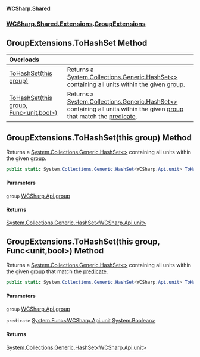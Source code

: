 #### [WCSharp\.Shared](README.md 'README')
### [WCSharp\.Shared\.Extensions](WCSharp.Shared.Extensions.md 'WCSharp\.Shared\.Extensions').[GroupExtensions](WCSharp.Shared.Extensions.GroupExtensions.md 'WCSharp\.Shared\.Extensions\.GroupExtensions')

## GroupExtensions\.ToHashSet Method

| Overloads | |
| :--- | :--- |
| [ToHashSet\(this group\)](WCSharp.Shared.Extensions.GroupExtensions.ToHashSet.md#WCSharp.Shared.Extensions.GroupExtensions.ToHashSet(thisWCSharp.Api.group) 'WCSharp\.Shared\.Extensions\.GroupExtensions\.ToHashSet\(this WCSharp\.Api\.group\)') | Returns a [System\.Collections\.Generic\.HashSet&lt;&gt;](https://learn.microsoft.com/en-us/dotnet/api/system.collections.generic.hashset-1 'System\.Collections\.Generic\.HashSet\`1') containing all units within the given [group](WCSharp.Shared.Extensions.GroupExtensions.md#WCSharp.Shared.Extensions.GroupExtensions.ToHashSet(thisWCSharp.Api.group).group 'WCSharp\.Shared\.Extensions\.GroupExtensions\.ToHashSet\(this WCSharp\.Api\.group\)\.group')\. |
| [ToHashSet\(this group, Func&lt;unit,bool&gt;\)](WCSharp.Shared.Extensions.GroupExtensions.ToHashSet.md#WCSharp.Shared.Extensions.GroupExtensions.ToHashSet(thisWCSharp.Api.group,System.Func_WCSharp.Api.unit,bool_) 'WCSharp\.Shared\.Extensions\.GroupExtensions\.ToHashSet\(this WCSharp\.Api\.group, System\.Func\<WCSharp\.Api\.unit,bool\>\)') | Returns a [System\.Collections\.Generic\.HashSet&lt;&gt;](https://learn.microsoft.com/en-us/dotnet/api/system.collections.generic.hashset-1 'System\.Collections\.Generic\.HashSet\`1') containing all units within the given [group](WCSharp.Shared.Extensions.GroupExtensions.md#WCSharp.Shared.Extensions.GroupExtensions.ToHashSet(thisWCSharp.Api.group,System.Func_WCSharp.Api.unit,bool_).group 'WCSharp\.Shared\.Extensions\.GroupExtensions\.ToHashSet\(this WCSharp\.Api\.group, System\.Func\<WCSharp\.Api\.unit,bool\>\)\.group') that match the [predicate](WCSharp.Shared.Extensions.GroupExtensions.md#WCSharp.Shared.Extensions.GroupExtensions.ToHashSet(thisWCSharp.Api.group,System.Func_WCSharp.Api.unit,bool_).predicate 'WCSharp\.Shared\.Extensions\.GroupExtensions\.ToHashSet\(this WCSharp\.Api\.group, System\.Func\<WCSharp\.Api\.unit,bool\>\)\.predicate')\. |

<a name='WCSharp.Shared.Extensions.GroupExtensions.ToHashSet(thisWCSharp.Api.group)'></a>

## GroupExtensions\.ToHashSet\(this group\) Method

Returns a [System\.Collections\.Generic\.HashSet&lt;&gt;](https://learn.microsoft.com/en-us/dotnet/api/system.collections.generic.hashset-1 'System\.Collections\.Generic\.HashSet\`1') containing all units within the given [group](WCSharp.Shared.Extensions.GroupExtensions.md#WCSharp.Shared.Extensions.GroupExtensions.ToHashSet(thisWCSharp.Api.group).group 'WCSharp\.Shared\.Extensions\.GroupExtensions\.ToHashSet\(this WCSharp\.Api\.group\)\.group')\.

```csharp
public static System.Collections.Generic.HashSet<WCSharp.Api.unit> ToHashSet(this WCSharp.Api.group group);
```
#### Parameters

<a name='WCSharp.Shared.Extensions.GroupExtensions.ToHashSet(thisWCSharp.Api.group).group'></a>

`group` [WCSharp\.Api\.group](https://learn.microsoft.com/en-us/dotnet/api/wcsharp.api.group 'WCSharp\.Api\.group')

#### Returns
[System\.Collections\.Generic\.HashSet&lt;](https://learn.microsoft.com/en-us/dotnet/api/system.collections.generic.hashset-1 'System\.Collections\.Generic\.HashSet\`1')[WCSharp\.Api\.unit](https://learn.microsoft.com/en-us/dotnet/api/wcsharp.api.unit 'WCSharp\.Api\.unit')[&gt;](https://learn.microsoft.com/en-us/dotnet/api/system.collections.generic.hashset-1 'System\.Collections\.Generic\.HashSet\`1')

<a name='WCSharp.Shared.Extensions.GroupExtensions.ToHashSet(thisWCSharp.Api.group,System.Func_WCSharp.Api.unit,bool_)'></a>

## GroupExtensions\.ToHashSet\(this group, Func\<unit,bool\>\) Method

Returns a [System\.Collections\.Generic\.HashSet&lt;&gt;](https://learn.microsoft.com/en-us/dotnet/api/system.collections.generic.hashset-1 'System\.Collections\.Generic\.HashSet\`1') containing all units within the given [group](WCSharp.Shared.Extensions.GroupExtensions.md#WCSharp.Shared.Extensions.GroupExtensions.ToHashSet(thisWCSharp.Api.group,System.Func_WCSharp.Api.unit,bool_).group 'WCSharp\.Shared\.Extensions\.GroupExtensions\.ToHashSet\(this WCSharp\.Api\.group, System\.Func\<WCSharp\.Api\.unit,bool\>\)\.group') that match the [predicate](WCSharp.Shared.Extensions.GroupExtensions.md#WCSharp.Shared.Extensions.GroupExtensions.ToHashSet(thisWCSharp.Api.group,System.Func_WCSharp.Api.unit,bool_).predicate 'WCSharp\.Shared\.Extensions\.GroupExtensions\.ToHashSet\(this WCSharp\.Api\.group, System\.Func\<WCSharp\.Api\.unit,bool\>\)\.predicate')\.

```csharp
public static System.Collections.Generic.HashSet<WCSharp.Api.unit> ToHashSet(this WCSharp.Api.group group, System.Func<WCSharp.Api.unit,bool> predicate);
```
#### Parameters

<a name='WCSharp.Shared.Extensions.GroupExtensions.ToHashSet(thisWCSharp.Api.group,System.Func_WCSharp.Api.unit,bool_).group'></a>

`group` [WCSharp\.Api\.group](https://learn.microsoft.com/en-us/dotnet/api/wcsharp.api.group 'WCSharp\.Api\.group')

<a name='WCSharp.Shared.Extensions.GroupExtensions.ToHashSet(thisWCSharp.Api.group,System.Func_WCSharp.Api.unit,bool_).predicate'></a>

`predicate` [System\.Func&lt;](https://learn.microsoft.com/en-us/dotnet/api/system.func-2 'System\.Func\`2')[WCSharp\.Api\.unit](https://learn.microsoft.com/en-us/dotnet/api/wcsharp.api.unit 'WCSharp\.Api\.unit')[,](https://learn.microsoft.com/en-us/dotnet/api/system.func-2 'System\.Func\`2')[System\.Boolean](https://learn.microsoft.com/en-us/dotnet/api/system.boolean 'System\.Boolean')[&gt;](https://learn.microsoft.com/en-us/dotnet/api/system.func-2 'System\.Func\`2')

#### Returns
[System\.Collections\.Generic\.HashSet&lt;](https://learn.microsoft.com/en-us/dotnet/api/system.collections.generic.hashset-1 'System\.Collections\.Generic\.HashSet\`1')[WCSharp\.Api\.unit](https://learn.microsoft.com/en-us/dotnet/api/wcsharp.api.unit 'WCSharp\.Api\.unit')[&gt;](https://learn.microsoft.com/en-us/dotnet/api/system.collections.generic.hashset-1 'System\.Collections\.Generic\.HashSet\`1')